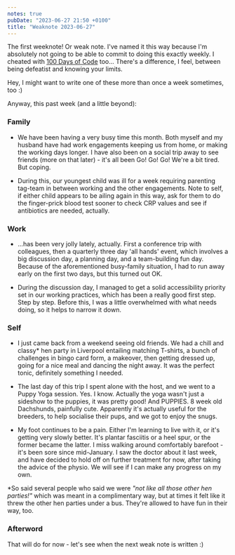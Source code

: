 ```yaml
---
notes: true
pubDate: "2023-06-27 21:50 +0100"
title: "Weaknote 2023-06-27"
---
```


The first weeknote! Or weak note. I've named it this way because I'm absolutely not going to be able to commit to doing this exactly weekly. I cheated with <a href="/blog/100days">100 Days of Code</a> too... There's a difference, I feel, between being defeatist and knowing your limits.

Hey, I might want to write one of these more than once a week sometimes, too :)

Anyway, this past week (and a little beyond):

### Family

- We have been having a very busy time this month. Both myself and my husband have had work engagements keeping us from home, or making the working days longer. I have also been on a social trip away to see friends (more on that later) - it's all been Go! Go! Go! We're a bit tired. But coping.

- During this, our youngest child was ill for a week requiring parenting tag-team in between working and the other engagements. Note to self, if either child appears to be ailing again in this way, ask for them to do the finger-prick blood test sooner to check CRP values and see if antibiotics are needed, actually.

### Work

- ...has been very jolly lately, actually. First a conference trip with colleagues, then a quarterly three day 'all hands' event, which involves a big discussion day, a planning day, and a team-building fun day. Because of the aforementioned busy-family situation, I had to run away early on the first two days, but this turned out OK.

- During the discussion day, I managed to get a solid accessibility priority set in our working practices, which has been a really good first step. Step by step. Before this, I was a little overwhelmed with what needs doing, so it helps to narrow it down.

### Self

- I just came back from a weekend seeing old friends. We had a chill and classy\* hen party in Liverpool entailing matching T-shirts, a bunch of challenges in bingo card form, a makeover, then getting dressed up, going for a nice meal and dancing the night away. It was the perfect tonic, definitely something I needed.

- The last day of this trip I spent alone with the host, and we went to a Puppy Yoga session. Yes. I know. Actually the yoga wasn't just a sideshow to the puppies, it was pretty good! And PUPPIES. 8 week old Dachshunds, painfully cute. Apparently it's actually useful for the breeders, to help socialise their pups, and we got to enjoy the snugs.

- My foot continues to be a pain. Either I'm learning to live with it, or it's getting very slowly better. It's plantar fasciitis or a heel spur, or the former became the latter. I miss walking around comfortably barefoot - it's been sore since mid-January. I saw the doctor about it last week, and have decided to hold off on further treatment for now, after taking the advice of the physio. We will see if I can make any progress on my own.

\*So said several people who said we were _"not like all those other hen parties!"_ which was meant in a complimentary way, but at times it felt like it threw the other hen parties under a bus. They're allowed to have fun in their way, too.

### Afterword

That will do for now - let's see when the next weak note is written :)
